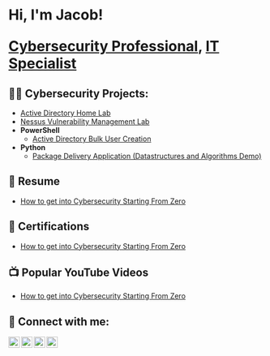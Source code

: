 <h1>Hi, I'm Jacob! 
  
  <a href="https://www.linkedin.com/in/jacoblloydcyber/">Cybersecurity Professional</a>,   <a href="https://www.linkedin.com/in/jacoblloydcyber/">IT Specialist</a>

<h2>👨‍💻 Cybersecurity Projects:</h2>

  - [Active Directory Home Lab](https://github.com/JacobLloydCyber/LABURL)
  - [Nessus Vulnerability Management Lab](https://github.com/JacobLloydCyber/LABURL)
- <b>PowerShell</b>
  - [Active Directory Bulk User Creation](https://github.com/joshmadakor1/AD_PS)
- <b>Python</b>
  - [Package Delivery Application (Datastructures and Algorithms Demo)](https://github.com/joshmadakor1/Package-Delivery-Pathfinding-Algorithm)


<h2>📄 Resume</h2>

- [How to get into Cybersecurity Starting From Zero](https://www.youtube.com/watch?v=a83ASGn_V_s)

<h2>🔖 Certifications</h2>

- [How to get into Cybersecurity Starting From Zero](https://www.youtube.com/watch?v=a83ASGn_V_s)

<h2>📺 Popular YouTube Videos</h2>

- [How to get into Cybersecurity Starting From Zero](https://www.youtube.com/watch?v=a83ASGn_V_s)

<h2> 🤳 Connect with me:</h2>

[<img align="left" alt="JoshMadakor | YouTube" width="22px" src="https://cdn.jsdelivr.net/npm/simple-icons@v3/icons/youtube.svg" />][youtube]
[<img align="left" alt="JoshMadakor | Twitter" width="22px" src="https://cdn.jsdelivr.net/npm/simple-icons@v3/icons/twitter.svg" />][twitter]
[<img align="left" alt="JoshMadakor | LinkedIn" width="22px" src="https://cdn.jsdelivr.net/npm/simple-icons@v3/icons/linkedin.svg" />][linkedin]
[<img align="left" alt="JoshMadakor | Instagram" width="22px" src="https://cdn.jsdelivr.net/npm/simple-icons@v3/icons/instagram.svg" />][instagram]

[twitter]: https://twitter.com/joshmadakor
[youtube]: https://www.youtube.com/c/joshmadakor
[instagram]: https://www.instagram.com/joshmadakor/
[linkedin]: https://linkedin.com/in/joshmadakor

<!--
**joshmadakor1/joshmadakor1** is a ✨ _special_ ✨ repository because its `README.md` (this file) appears on your GitHub profile.

Here are some ideas to get you started:

- 🔭 I’m currently working on ...
- 🌱 I’m currently learning ...
- 👯 I’m looking to collaborate on ...
- 🤔 I’m looking for help with ...
- 💬 Ask me about ...
- 📫 How to reach me: ...
- 😄 Pronouns: ...
- ⚡ Fun fact: ...
-->
